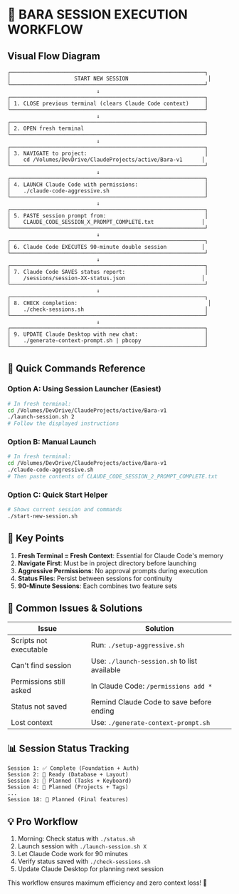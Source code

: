 # 🔄 BARA SESSION EXECUTION WORKFLOW

## Visual Flow Diagram

```
┌─────────────────────────────────────────────────────────────┐
│                    START NEW SESSION                         │
└─────────────────────────────────────────────────────────────┘
                            ↓
┌─────────────────────────────────────────────────────────────┐
│ 1. CLOSE previous terminal (clears Claude Code context)     │
└─────────────────────────────────────────────────────────────┘
                            ↓
┌─────────────────────────────────────────────────────────────┐
│ 2. OPEN fresh terminal                                      │
└─────────────────────────────────────────────────────────────┘
                            ↓
┌─────────────────────────────────────────────────────────────┐
│ 3. NAVIGATE to project:                                     │
│    cd /Volumes/DevDrive/ClaudeProjects/active/Bara-v1      │
└─────────────────────────────────────────────────────────────┘
                            ↓
┌─────────────────────────────────────────────────────────────┐
│ 4. LAUNCH Claude Code with permissions:                     │
│    ./claude-code-aggressive.sh                              │
└─────────────────────────────────────────────────────────────┘
                            ↓
┌─────────────────────────────────────────────────────────────┐
│ 5. PASTE session prompt from:                               │
│    CLAUDE_CODE_SESSION_X_PROMPT_COMPLETE.txt               │
└─────────────────────────────────────────────────────────────┘
                            ↓
┌─────────────────────────────────────────────────────────────┐
│ 6. Claude Code EXECUTES 90-minute double session           │
└─────────────────────────────────────────────────────────────┘
                            ↓
┌─────────────────────────────────────────────────────────────┐
│ 7. Claude Code SAVES status report:                         │
│    /sessions/session-XX-status.json                        │
└─────────────────────────────────────────────────────────────┘
                            ↓
┌─────────────────────────────────────────────────────────────┐
│ 8. CHECK completion:                                         │
│    ./check-sessions.sh                                      │
└─────────────────────────────────────────────────────────────┘
                            ↓
┌─────────────────────────────────────────────────────────────┐
│ 9. UPDATE Claude Desktop with new chat:                     │
│    ./generate-context-prompt.sh | pbcopy                    │
└─────────────────────────────────────────────────────────────┘
```

## 🎯 Quick Commands Reference

### Option A: Using Session Launcher (Easiest)
```bash
# In fresh terminal:
cd /Volumes/DevDrive/ClaudeProjects/active/Bara-v1
./launch-session.sh 2
# Follow the displayed instructions
```

### Option B: Manual Launch
```bash
# In fresh terminal:
cd /Volumes/DevDrive/ClaudeProjects/active/Bara-v1
./claude-code-aggressive.sh
# Then paste contents of CLAUDE_CODE_SESSION_2_PROMPT_COMPLETE.txt
```

### Option C: Quick Start Helper
```bash
# Shows current session and commands
./start-new-session.sh
```

## 📝 Key Points

1. **Fresh Terminal = Fresh Context**: Essential for Claude Code's memory
2. **Navigate First**: Must be in project directory before launching
3. **Aggressive Permissions**: No approval prompts during execution
4. **Status Files**: Persist between sessions for continuity
5. **90-Minute Sessions**: Each combines two feature sets

## 🔧 Common Issues & Solutions

| Issue | Solution |
|-------|----------|
| Scripts not executable | Run: `./setup-aggressive.sh` |
| Can't find session | Use: `./launch-session.sh` to list available |
| Permissions still asked | In Claude Code: `/permissions add *` |
| Status not saved | Remind Claude Code to save before ending |
| Lost context | Use: `./generate-context-prompt.sh` |

## 📊 Session Status Tracking

```
Session 1: ✅ Complete (Foundation + Auth)
Session 2: 🔲 Ready (Database + Layout)
Session 3: 🔲 Planned (Tasks + Keyboard)
Session 4: 🔲 Planned (Projects + Tags)
...
Session 18: 🔲 Planned (Final features)
```

## 💡 Pro Workflow

1. Morning: Check status with `./status.sh`
2. Launch session with `./launch-session.sh X`
3. Let Claude Code work for 90 minutes
4. Verify status saved with `./check-sessions.sh`
5. Update Claude Desktop for planning next session

This workflow ensures maximum efficiency and zero context loss! 🚀
